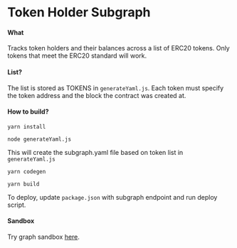 # Token Holder Subgraph

#### What

Tracks token holders and their balances across a list of ERC20 tokens. Only tokens that
meet the ERC20 standard will work.

#### List?

The list is stored as TOKENS in `generateYaml.js`. Each token must specify the token address
and the block the contract was created at.

#### How to build?

`yarn install`

`node generateYaml.js`

This will create the subgraph.yaml file based on token list in `generateYaml.js`

`yarn codegen`

`yarn build`

To deploy, update `package.json` with subgraph endpoint and run deploy script.

#### Sandbox

Try graph sandbox [here](https://thegraph.com/explorer/subgraph/ianlapham/tokenholders?version=current).
